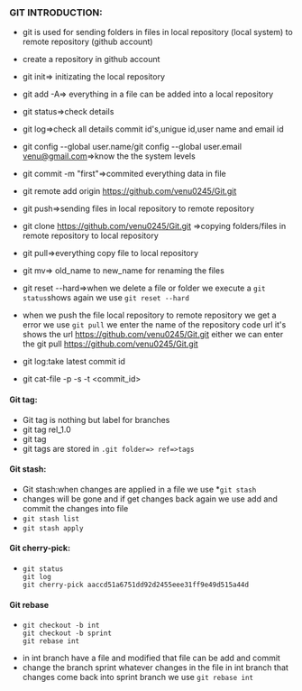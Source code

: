 ### GIT INTRODUCTION:

* git is used for sending folders in files in local repository (local system) to remote repository (github account)
* create a repository in github account

* git init=> initizating the local repository
* git add -A=> everything in a file can be added into a local repository
* git status=>check details
* git log=>check all details commit id's,unigue id,user name and email id 
* git config --global user.name<venu>/git config --global user.email <venu@gmail.com>=>know the the system levels
* git commit -m "first"=>commited everything data in file 
* git remote add origin https://github.com/venu0245/Git.git
* git push=>sending files in local repository to remote repository 
* git clone https://github.com/venu0245/Git.git =>copying folders/files in remote repository to  local repository
* git pull=>everything copy file to local repository
* git mv=> old_name to new_name for renaming the files
* git reset --hard=>when we delete a file or folder we execute a `git status`shows again we use `git reset --hard`

*  when we push the file local repository to remote repository we get a error we use `git pull` we enter the name of the repository code url it's shows the url https://github.com/venu0245/Git.git either we can enter the git pull https://github.com/venu0245/Git.git

* git log:take latest commit id 

* git cat-file -p -s -t <commit_id>

#### Git tag:
* Git tag is nothing but label for branches
* git tag rel_1.0
* git tag
* git tags are stored in `.git folder=> ref=>tags`
#### Git stash:
* Git stash:when changes are applied in a file we use 
*`git stash`
* changes will be gone and if get changes back again  we use  add and commit the changes into file
* `git stash list`
* `git stash apply`
#### Git cherry-pick:
* ```
  git status
  git log
  git cherry-pick aaccd51a6751dd92d2455eee31ff9e49d515a44d
  ```
#### Git rebase

* ```
  git checkout -b int
  git checkout -b sprint
  git rebase int
  ```
* in int branch have a file and modified that file can be add and commit 
* change the branch sprint whatever changes in the file in int branch that changes come back into sprint branch we use `git rebase int`  